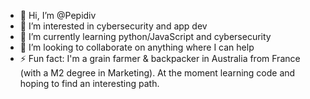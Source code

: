 - 👋 Hi, I’m @Pepidiv
- 👀 I’m interested in cybersecurity and app dev
- 🌱 I’m currently learning python/JavaScript and cybersecurity 
- 💞️ I’m looking to collaborate on anything where I can help
- ⚡ Fun fact: I'm a grain farmer & backpacker in Australia from France (with a M2 degree in Marketing). At the moment learning code and hoping to find an interesting path. 

<!---
Pepidiv/Pepidiv is a ✨ special ✨ repository because its `README.md` (this file) appears on your GitHub profile.
You can click the Preview link to take a look at your changes.
--->
